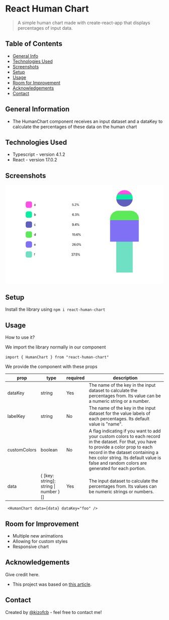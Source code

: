 # React Human Chart

> A simple human chart made with create-react-app that displays percentages of input data.

## Table of Contents

- [General Info](#general-information)
- [Technologies Used](#technologies-used)
- [Screenshots](#screenshots)
- [Setup](#setup)
- [Usage](#usage)
- [Room for Improvement](#room-for-improvement)
- [Acknowledgements](#acknowledgements)
- [Contact](#contact)
<!-- * [License](#license) -->

## General Information

- The HumanChart component receives an input dataset and a dataKey to calculate the percentages of these data on the human chart

## Technologies Used

- Typescript - version 4.1.2
- React - version 17.0.2

## Screenshots

![Example screenshot](./public/human-chart.png)

<!-- If you have screenshots you'd like to share, include them here. -->

## Setup

Install the library using
`npm i react-human-chart`

## Usage

How to use it?

We import the library normally in our component

`import { HumanChart } from "react-human-chart"`

We provide the component with these props

| prop         | type                                  | required | description                                                                                                                                                                                                                                                                 |
| ------------ | ------------------------------------- | -------- | --------------------------------------------------------------------------------------------------------------------------------------------------------------------------------------------------------------------------------------------------------------------------- |
| dataKey      | string                                | Yes      | The name of the key in the input dataset to calculate the percentages from. Its value can be a numeric string or a number.                                                                                                                                                  |
| labelKey     | string                                | No       | The name of the key in the input dataset for the value labels of each percentages. Its default value is "name".                                                                                                                                                             |
| customColors | boolean                               | No       | A flag indicating if you want to add your custom colors to each record in the dataset. For that, you have to provide a color prop to each record in the dataset containing a hex color string. Its default value is false and random colors are generated for each portion. |
| data         | { [key: string]: string \| number }[] | Yes      | The input dataset to calculate the percentages from. Its values can be numeric strings or numbers.                                                                                                                                                                          |

` <HumanChart data={data} dataKey="foo" />`

## Room for Improvement

- Multiple new animations
- Allowing for custom styles
- Responsive chart

## Acknowledgements

Give credit here.

- This project was based on [this article](https://css-tricks.com/clipping-masking-css/).

## Contact

Created by [@kizofcb](kizofcb@gmail.com) - feel free to contact me!
